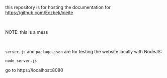 this repository is for hosting the documentation for https://github.com/Eczbek/xieite

&nbsp;

NOTE: this is a mess

&nbsp;

`server.js` and `package.json` are for testing the website locally with NodeJS:
```
node server.js
```
go to https://localhost:8080
